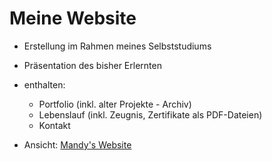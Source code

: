 # Meine Website

- Erstellung im Rahmen meines Selbststudiums
- Präsentation des bisher Erlernten
- enthalten: 
  - Portfolio (inkl. alter Projekte - Archiv)
  - Lebenslauf (inkl. Zeugnis, Zertifikate als PDF-Dateien)
  - Kontakt

- Ansicht: [Mandy's Website](https://mandy-blaschke.de/)
